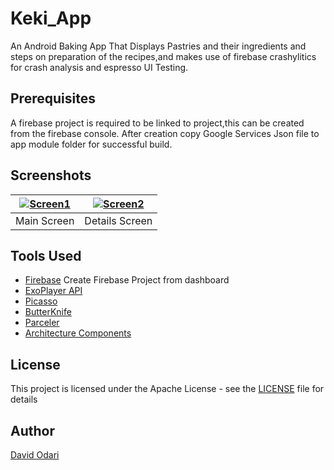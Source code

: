 # Keki_App

An Android Baking App That Displays Pastries and their ingredients and steps on preparation of the
recipes,and makes use of firebase crashylitics for crash analysis and espresso UI Testing.

## Prerequisites

A firebase project is required to be linked to project,this can be created from the firebase console.
After creation copy Google Services Json file to app module folder for successful build.

## Screenshots

| [![Screen1](https://github.com/Davidodari/Keki_App/blob/master/Main%20Screen.png)]() | [![Screen2](https://github.com/Davidodari/Keki_App/blob/master/Details%20Screen.png)]() |
|:---:|:---:|
| Main Screen | Details Screen |

## Tools Used

* [Firebase](https://firebase.google.com) Create Firebase Project from dashboard
* [ExoPlayer API](https://github.com/google/ExoPlayer)
* [Picasso](square.github.io/picasso)
* [ButterKnife](jakewharton.github.io/butterknife)
* [Parceler](https://github.com/johncarl81/parceler)
* [Architecture Components](https://developer.android.com/topic/libraries/architecture)

## License

This project is licensed under the Apache License - see the [LICENSE](LICENSE) file for details

## Author

[David Odari](https://github.com/Davidodari)

